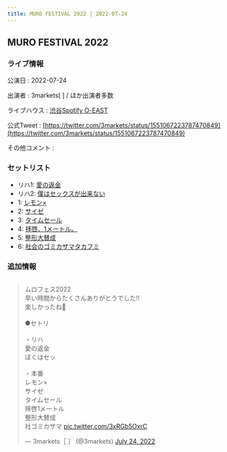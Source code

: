 ```yaml
---
title: MURO FESTIVAL 2022 | 2022-07-24
---
```

## MURO FESTIVAL 2022

### ライブ情報

公演日
:    2022-07-24

出演者
:    3markets[ ] / ほか出演者多数

ライブハウス
:    [渋谷Spotify O-EAST](livehouse007.html)

公式Tweet
:    [https://twitter.com/3markets/status/1551067223787470849](https://twitter.com/3markets/status/1551067223787470849)

その他コメント
:    

### セットリスト

*  リハ1: [愛の返金](song012.html)
*  リハ2: [僕はセックスが出来ない](song006.html)
*  1: [レモン×](song003.html)
*  2: [サイゼ](song004.html)
*  3: [タイムセール](song007.html)
*  4: [拝啓、1メートル。](song010.html)
*  5: [整形大賛成](song005.html)
*  6: [社会のゴミカザマタカフミ](song002.html)


### 追加情報


<img src="">

<blockquote class="twitter-tweet"><p lang="ja" dir="ltr">ムロフェス2022<br>早い時間からたくさんありがとうでした‼️<br>楽しかったね🤘<br><br>●セトリ<br><br>・リハ<br>愛の返金<br>ぼくはセッ<br><br>・本番<br>レモン×<br>サイゼ<br>タイムセール<br>拝啓1メートル<br>整形大賛成<br>社ゴミカザマ <a href="https://t.co/3xRGb5OxrC">pic.twitter.com/3xRGb5OxrC</a></p>&mdash; 3markets［ ］ (@3markets) <a href="https://twitter.com/3markets/status/1551067223787470849?ref_src=twsrc%5Etfw">July 24, 2022</a></blockquote>
<script async src="https://platform.twitter.com/widgets.js" charset="utf-8"></script>


